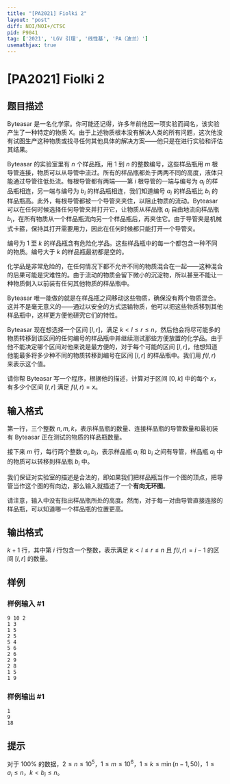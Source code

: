 ```yaml
---
title: "[PA2021] Fiolki 2"
layout: "post"
diff: NOI/NOI+/CTSC
pid: P9041
tag: ['2021', 'LGV 引理', '线性基', 'PA（波兰）']
usemathjax: true
---
```


# [PA2021] Fiolki 2
## 题目描述

Byteasar 是一名化学家。你可能还记得，许多年前他因一项实验而闻名，该实验产生了一种特定的物质 X。由于上述物质根本没有解决人类的所有问题，这次他没有试图生产这种物质或找寻任何其他具体的解决方案——他只是在进行实验和评估其结果。

Byteasar 的实验室里有 $n$ 个样品瓶，用 $1$ 到 $n$ 的整数编号，这些样品瓶用 $m$ 根导管连接，物质可以从导管中流过。所有的样品瓶都处于两两不同的高度，液体只能通过导管往低处流。每根导管都有两端——第 $i$ 根导管的一端与编号为 $a_i$ 的样品瓶相连，另一端与编号为 $b_i$ 的样品瓶相连，我们知道编号 $a_i$ 的样品瓶比 $b_i$ 的样品瓶高。此外，每根导管都被一个导管夹夹住，以阻止物质的流动。Byteasar 可以在任何时候选择任何导管夹并打开它，让物质从样品瓶 $a_i$ 自由地流向样品瓶 $b_i$，在所有物质从一个样品瓶流向另一个样品瓶后，再夹住它。由于导管夹是机械式卡箍，保持其打开需要用力，因此在任何时候都只能打开一个导管夹。

编号为 $1$ 至 $k$ 的样品瓶含有危险化学品。这些样品瓶中的每一个都包含一种不同的物质。编号大于 $k$ 的样品瓶最初都是空的。

化学品是非常危险的，在任何情况下都不允许不同的物质混合在一起——这种混合的后果可能是灾难性的。由于流动的物质会留下微小的沉淀物，所以甚至不能让一种物质倒入以前装有任何其他物质的样品瓶中。

Byteasar 唯一能做的就是在样品瓶之间移动这些物质，确保没有两个物质混合。这并不是毫无意义的——通过以安全的方式运输物质，他可以把这些物质移到其他样品瓶中，这样更方便他研究它们的特性。

Byteasar 现在想选择一个区间 $[l, r]$，满足 $k < l \leq r \leq n$，然后他会将尽可能多的物质转移到该区间的任何编号的样品瓶中并继续测试那些方便放置的化学品。由于他不能决定哪个区间对他来说是最方便的，对于每个可能的区间 $[l, r]$，他想知道他能最多将多少种不同的物质转移到编号在区间 $[l, r]$ 的样品瓶中。我们用 $f(l, r)$ 来表示这个值。

请你帮 Byteasar 写一个程序，根据他的描述，计算对于区间 $[0, k]$ 中的每个 $x$，有多少个区间 $[l, r]$ 满足 $f(l,r) = x$。
## 输入格式

第一行，三个整数 $n, m, k$，表示样品瓶的数量、连接样品瓶的导管数量和最初装有 Byteasar 正在测试的物质的样品瓶数量。

接下来 $m$ 行，每行两个整数 $a_i, b_i$，表示样品瓶 $a_i$ 和 $b_i$ 之间有导管，样品瓶 $a_i$ 中的物质可以转移到样品瓶 $b_i$ 中。

我们保证对实验室的描述是合法的，即如果我们把样品瓶当作一个图的顶点，把导管当作这个图的有向边，那么输入就描述了一个**有向无环图**。

请注意，输入中没有指出样品瓶所处的高度。然而，对于每一对由导管直接连接的样品瓶，可以知道哪一个样品瓶的位置更高。
## 输出格式

$k + 1$ 行，其中第 $i$ 行包含一个整数，表示满足 $k < l \leq r \leq n$ 且 $f(l, r) = i - 1$ 的区间 $[l, r]$ 的数量。
## 样例

### 样例输入 #1
```
9 10 2
1 3
1 5
2 5
5 4
5 6
2 6
2 9
2 8
1 5
1 9
```
### 样例输出 #1
```
1
9
18
```
## 提示

对于 $100\%$ 的数据，$2 \leq n \leq 10^5$，$1 \leq m \leq 10^6$，$1 \leq k \leq \min(n - 1, 50)$，$1 \leq a_i \leq n$，$k < b_i \leq n$。

